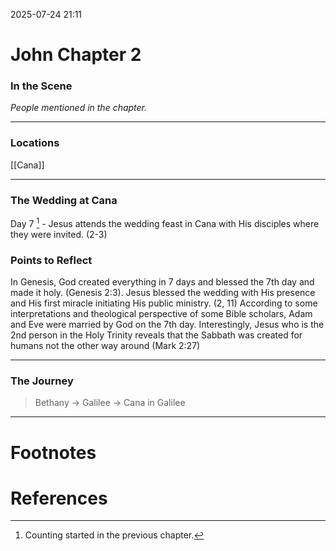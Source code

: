 2025-07-24 21:11

# John Chapter 2

### In the Scene
_People mentioned in the chapter._
___
### Locations
[[Cana]]
___
### The Wedding at Cana
Day 7 [^1] - Jesus attends the wedding feast in Cana with His disciples where they were invited. (2-3)
### Points to Reflect
In Genesis, God created everything in 7 days and blessed the 7th day and made it holy. (Genesis 2:3).
Jesus blessed the wedding with His presence and His first miracle initiating His public ministry. (2, 11)
According to some interpretations and theological perspective of some Bible scholars, Adam and Eve were married by God on the 7th day.
Interestingly, Jesus who is the 2nd person in the Holy Trinity reveals that the Sabbath was created for humans not the other way around (Mark 2:27)
___
### The Journey
>Bethany -> Galilee -> Cana in Galilee
---
# Footnotes
[^1]: Counting started in the previous chapter.
# References


